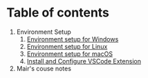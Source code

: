 
# Table of contents

1. Environment Setup
   1. [Environment setup for Windows](environment-setup/Wndows.md)
   2. [Environment setup for Linux](environment-setup/Linux.md)
   3. [Environment setup for macOS](environment-setup/macOS.md)
   4. [Install and Configure VSCode Extension](environment-setup/VSCode)
2. Mair's couse notes
   